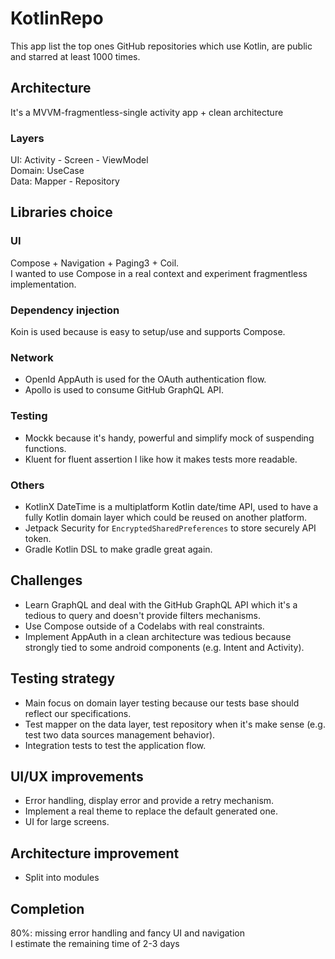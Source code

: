 # KotlinRepo

This app list the top ones GitHub repositories which use Kotlin, are public and starred at least 1000 times.

## Architecture

It's a MVVM-fragmentless-single activity app + clean architecture   

### Layers
UI: Activity - Screen - ViewModel    
Domain: UseCase    
Data: Mapper - Repository

## Libraries choice

### UI

Compose + Navigation + Paging3 + Coil.    
I wanted to use Compose in a real context and experiment fragmentless implementation.

### Dependency injection

Koin is used because is easy to setup/use and supports Compose.

### Network

- OpenId AppAuth is used for the OAuth authentication flow.
- Apollo is used to consume GitHub GraphQL API.

### Testing

- Mockk because it's handy, powerful and simplify mock of suspending functions.
- Kluent for fluent assertion I like how it makes tests more readable.

### Others

- KotlinX DateTime is a multiplatform Kotlin date/time API, used to have a fully Kotlin domain layer which could be reused on another platform.
- Jetpack Security for `EncryptedSharedPreferences` to store securely API token.
- Gradle Kotlin DSL to make gradle great again.

## Challenges

- Learn GraphQL and deal with the GitHub GraphQL API which it's a tedious to query and doesn't provide filters mechanisms.
- Use Compose outside of a Codelabs with real constraints.
- Implement AppAuth in a clean architecture was tedious because strongly tied to some android components (e.g. Intent and Activity).

## Testing strategy

- Main focus on domain layer testing because our tests base should reflect our specifications.
- Test mapper on the data layer, test repository when it's make sense (e.g. test two data sources management behavior).
- Integration tests to test the application flow.

## UI/UX improvements

- Error handling, display error and provide a retry mechanism.
- Implement a real theme to replace the default generated one.
- UI for large screens.

## Architecture improvement

- Split into modules

## Completion

80%: missing error handling and fancy UI and navigation     
I estimate the remaining time of 2-3 days
